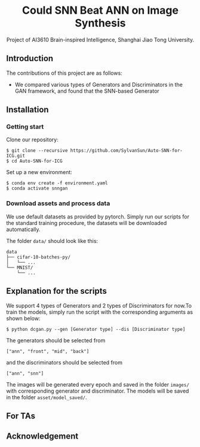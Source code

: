 <h1 align="center">
Could SNN Beat ANN on Image Synthesis
</h1>
<p align="center">
Project of AI3610 Brain-inspired Intelligence, Shanghai Jiao Tong University.
</p>


## Introduction


The contributions of this project are as follows:
- We compared various types of Generators and Discriminators in the GAN framework, and found that the SNN-based Generator


## Installation

### Getting start

Clone our repository:

```shell
$ git clone --recursive https://github.com/SylvanSun/Auto-SNN-for-ICG.git
$ cd Auto-SNN-for-ICG
```

Set up a new environment:

```shell
$ conda env create -f environment.yaml
$ conda activate snngan
```

### Download assets and process data

We use default datasets as provided by pytorch. Simply run our scripts for the standard training procedure, the datasets will be downloaded automatically.

The folder `data/` should look like this:

```
data
├── cifar-10-batches-py/
│   └── ...
└── MNIST/
    └── ...
```


## Explanation for the scripts
We support 4 types of Generators and 2 types of Discriminators for now.To train the models, simply run the script with the corresponding arguments as shown below:
```shell
$ python dcgan.py --gen [Generator type] --dis [Discriminator type]
```
The generators should be selected from 
```shell
["ann", "front", "mid", "back"]
```
and the discriminators should be selected from
```shell
["ann", "snn"]
```
The images will be generated every epoch and saved in the folder `images/` with corresponding generator and discriminator. The models will be saved in the folder `asset/model_saved/`.


## For TAs


## Acknowledgement




